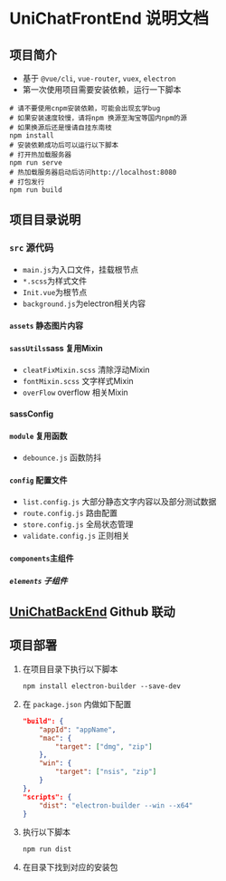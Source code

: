 # UniChatFrontEnd 说明文档
## 项目简介
- 基于 `@vue/cli`, `vue-router`, `vuex`, `electron`
- 第一次使用项目需要安装依赖，运行一下脚本
```shell script
# 请不要使用cnpm安装依赖，可能会出现玄学bug
# 如果安装速度较慢，请将npm 换源至淘宝等国内npm的源
# 如果换源后还是慢请自挂东南枝
npm install
# 安装依赖成功后可以运行以下脚本
# 打开热加载服务器
npm run serve
# 热加载服务器启动后访问http://localhost:8080
# 打包发行
npm run build
```
## 项目目录说明
### `src` 源代码
- `main.js`为入口文件，挂载根节点
- `*.scss`为样式文件
- `Init.vue`为根节点
- `background.js`为electron相关内容
#### `assets` 静态图片内容
#### `sassUtils`sass 复用Mixin
- `cleatFixMixin.scss` 清除浮动Mixin
- `fontMixin.scss` 文字样式Mixin
- `overFlow` overflow 相关Mixin
#### sassConfig
#### `module` 复用函数
- `debounce.js` 函数防抖
#### `config` 配置文件
- `list.config.js` 大部分静态文字内容以及部分测试数据
- `route.config.js` 路由配置
- `store.config.js` 全局状态管理
- `validate.config.js` 正则相关
#### `components`主组件
##### `elements` 子组件
## [UniChatBackEnd](https://github.com/OhnkytaBlabdey/unichat-back-end) Github 联动
## 项目部署
1.  在项目目录下执行以下脚本

    ```shell
    npm install electron-builder --save-dev
    ```

2.  在 `package.json` 内做如下配置

    ```json
    "build": {
        "appId": "appName",
        "mac": {
            "target": ["dmg", "zip"]
        },
        "win": {
            "target": ["nsis", "zip"]
        }
    },
    "scripts": {
     	"dist": "electron-builder --win --x64"   
    }
    ```

3.  执行以下脚本

    ```shell
    npm run dist
    ```

4.  在目录下找到对应的安装包
